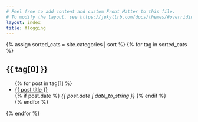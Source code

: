 ```yaml
---
# Feel free to add content and custom Front Matter to this file.
# To modify the layout, see https://jekyllrb.com/docs/themes/#overriding-theme-defaults
layout: index
title: flogging
---
```


{% assign sorted_cats = site.categories | sort %}
{% for tag in sorted_cats %}
  <h2>{{ tag[0] }}</h2>
  <ul>
    {% for post in tag[1] %}
      <li>
        <a href="{{ post.url }}">{{ post.title }}</a><br>
        {% if post.date %}
          <span class="page_date">
          <i>{{ post.date | date_to_string }}</i>
          </span>
        {% endif %}
      </li>
    {% endfor %}
  </ul>
{% endfor %}